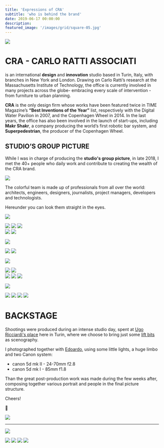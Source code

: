 ```yaml
---
title: 'Expressions of CRA'
subtitle: 'who is behind the brand'
date: 2019-06-17 00:00:00
description:
featured_image: '/images/grid/square-05.jpg'
---
```


![](/images/CRA/2.jpg)

# CRA - CARLO RATTI ASSOCIATI
is an international <b>design</b> and <b>innovation</b> studio based in Turin, Italy, with branches in New York and London. Drawing on Carlo Ratti’s research at the Massachusetts Institute of Technology, the office is currently involved in many projects across the globe- embracing every scale of intervention - from furniture to urban planning.

<b>CRA</b> is the only design firm whose works have been featured twice in TIME Magazine’s <b>“Best Inventions of the Year”</b> list, respectively with the Digital Water Pavilion in 2007, and the Copenhagen Wheel in 2014. In the last years, the office has also been involved in the launch of start-ups, including <b>Makr Shakr</b>, a company producing the world’s first robotic bar system, and <b>Superpedestrian</b>, the producer of the Copenhagen Wheel.

## STUDIO’S GROUP PICTURE

While I was in charge of producing the <b>studio's group picture</b>, in late 2018, I met the 40+ people who daily work and contribute to creating the wealth of the CRA brand.

![](/images/CRA/posa.gif)

The colorful team is made up of professionals from all over the world: architects, engineers, designers, journalists, project managers, developers and technologists.

Hereunder you can look them straight in the eyes.

![](/images/CRA/p1.jpg)

<div class="gallery" data-columns="3">
	<img src="/images/CRA/p2.jpg">
	<img src="/images/CRA/p3.jpg">
	<img src="/images/CRA/p4.jpg">
	</div>

<div class="gallery" data-columns="2">
	<img src="/images/CRA/p5.jpg">
	<img src="/images/CRA/p6.jpg">
</div>

![](/images/CRA/p7.jpg)

<div class="gallery" data-columns="2">
	<img src="/images/CRA/p8.jpg">
	<img src="/images/CRA/p9.jpg">
	</div>

![](/images/CRA/p10.jpg)

<div class="gallery" data-columns="2">
	<img src="/images/CRA/p11.jpg">
	<img src="/images/CRA/p12.jpg">
	</div>

<div class="gallery" data-columns="3">
	<img src="/images/CRA/p13.jpg">
	<img src="/images/CRA/p14.jpg">
	<img src="/images/CRA/p15.jpg">
	</div>

![](/images/CRA/p16.jpg)

<div class="gallery" data-columns="2">
	<img src="/images/CRA/p17.jpg">
	<img src="/images/CRA/p18.jpg">
	<img src="/images/CRA/p19.jpg">
	<img src="/images/CRA/p20.jpg">
	</div>

# BACKSTAGE
Shootings were produced during an intense studio day, spent at [Ugo Ricciardi's place](http://www.ugoricciardi.it/art/?keywords=affitto-sala-di-posa-torino) here in Turin, where we choose to bring just some [lift bits](https://www.opendotlab.it/portfolio-item/lift-bit/) as scenography.

I photographed together with [Edoardo](https://www.edoardocucco.it/), using some little lights, a huge limbo and two Canon system:

* canon 5d mk II - 24-70mm f2.8
* canon 5d mk I - 85mm f1.8

Than the great post-production work was made during the few weeks after, composing together various portrait and people in the final picture structure.

Cheers!

📸

![](/images/CRA/bs.jpg)

---

![](/images/CRA/bs1.jpg)

<div class="gallery" data-columns="4">
	<img src="/images/CRA/bs2.jpg">
	<img src="/images/CRA/bs3.jpg">
	<img src="/images/CRA/bs4.jpg">
	<img src="/images/CRA/bs5.jpg">
</div>
